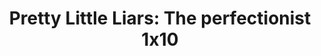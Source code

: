 ---
layout: episodios
title: "Pretty Little Liars: The perfectionist 1x10"
url_serie_padre: 'pretty-little-liars-2019-temporada-1'
category: 'series'
capitulo: 'yes'
anio: '2019'
prev: 'capitulo-9'
proximo: ''
sandbox: allow-same-origin allow-forms
idioma: 'Subtitulado'
calidad: 'Full HD'
reproductor: 'fembed'
reproductores: ["https://hls4.openloadpremium.com/player.php?id=dFVTd3dyMXN5dVJENEh0cUNJN0JuR0tDa3ZBRUdBNXFsSkhlYTFzWWZSS1gvRlpMckJsb3l6c1JIRU1sRS9SMWk4dXZaTUplM2FnSlM0Wld4cWVaZ1E9PQ&sub=https://sub.cuevana2.io/vtt-sub/sub7/Pretty.Little.Liars.The.Perfectionists.S01E10.vtt"]
tags:
- Drama
---